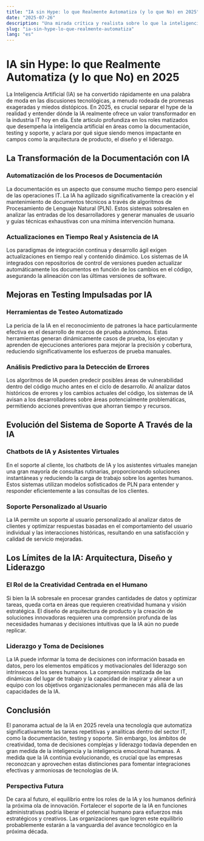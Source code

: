```yaml
---
title: "IA sin Hype: lo que Realmente Automatiza (y lo que No) en 2025"
date: "2025-07-26"
description: "Una mirada crítica y realista sobre lo que la inteligencia artificial de verdad está transformando en la industria IT hoy en día, incluyendo documentación, testing y soporte, pero no arquitectura, diseño de producto o liderazgo."
slug: "ia-sin-hype-lo-que-realmente-automatiza"
lang: "es"
---
```


# IA sin Hype: lo que Realmente Automatiza (y lo que No) en 2025

La Inteligencia Artificial (IA) se ha convertido rápidamente en una palabra de moda en las discusiones tecnológicas, a menudo rodeada de promesas exageradas y miedos distópicos. En 2025, es crucial separar el hype de la realidad y entender dónde la IA realmente ofrece un valor transformador en la industria IT hoy en día. Este artículo profundiza en los roles matizados que desempeña la inteligencia artificial en áreas como la documentación, testing y soporte, y aclara por qué sigue siendo menos impactante en campos como la arquitectura de producto, el diseño y el liderazgo.

## La Transformación de la Documentación con IA

### Automatización de los Procesos de Documentación
La documentación es un aspecto que consume mucho tiempo pero esencial de las operaciones IT. La IA ha agilizado significativamente la creación y el mantenimiento de documentos técnicos a través de algoritmos de Procesamiento de Lenguaje Natural (PLN). Estos sistemas sobresalen en analizar las entradas de los desarrolladores y generar manuales de usuario y guías técnicas exhaustivas con una mínima intervención humana.

### Actualizaciones en Tiempo Real y Asistencia de IA
Los paradigmas de integración continua y desarrollo ágil exigen actualizaciones en tiempo real y contenido dinámico. Los sistemas de IA integrados con repositorios de control de versiones pueden actualizar automáticamente los documentos en función de los cambios en el código, asegurando la alineación con las últimas versiones de software.

## Mejoras en Testing Impulsadas por IA

### Herramientas de Testeo Automatizado
La pericia de la IA en el reconocimiento de patrones la hace particularmente efectiva en el desarrollo de marcos de prueba autónomos. Estas herramientas generan dinámicamente casos de prueba, los ejecutan y aprenden de ejecuciones anteriores para mejorar la precisión y cobertura, reduciendo significativamente los esfuerzos de prueba manuales.

### Análisis Predictivo para la Detección de Errores
Los algoritmos de IA pueden predecir posibles áreas de vulnerabilidad dentro del código mucho antes en el ciclo de desarrollo. Al analizar datos históricos de errores y los cambios actuales del código, los sistemas de IA avisan a los desarrolladores sobre áreas potencialmente problemáticas, permitiendo acciones preventivas que ahorran tiempo y recursos.

## Evolución del Sistema de Soporte A Través de la IA

### Chatbots de IA y Asistentes Virtuales
En el soporte al cliente, los chatbots de IA y los asistentes virtuales manejan una gran mayoría de consultas rutinarias, proporcionando soluciones instantáneas y reduciendo la carga de trabajo sobre los agentes humanos. Estos sistemas utilizan modelos sofisticados de PLN para entender y responder eficientemente a las consultas de los clientes.

### Soporte Personalizado al Usuario
La IA permite un soporte al usuario personalizado al analizar datos de clientes y optimizar respuestas basadas en el comportamiento del usuario individual y las interacciones históricas, resultando en una satisfacción y calidad de servicio mejoradas.

## Los Límites de la IA: Arquitectura, Diseño y Liderazgo

### El Rol de la Creatividad Centrada en el Humano
Si bien la IA sobresale en procesar grandes cantidades de datos y optimizar tareas, queda corta en áreas que requieren creatividad humana y visión estratégica. El diseño de arquitectura de producto y la creación de soluciones innovadoras requieren una comprensión profunda de las necesidades humanas y decisiones intuitivas que la IA aún no puede replicar.

### Liderazgo y Toma de Decisiones
La IA puede informar la toma de decisiones con información basada en datos, pero los elementos empáticos y motivacionales del liderazgo son intrínsecos a los seres humanos. La comprensión matizada de las dinámicas del lugar de trabajo y la capacidad de inspirar y alinear a un equipo con los objetivos organizacionales permanecen más allá de las capacidades de la IA.

## Conclusión
El panorama actual de la IA en 2025 revela una tecnología que automatiza significativamente las tareas repetitivas y analíticas dentro del sector IT, como la documentación, testing y soporte. Sin embargo, los ámbitos de creatividad, toma de decisiones complejas y liderazgo todavía dependen en gran medida de la inteligencia y la inteligencia emocional humanas. A medida que la IA continúa evolucionando, es crucial que las empresas reconozcan y aprovechen estas distinciones para fomentar integraciones efectivas y armoniosas de tecnologías de IA.

### Perspectiva Futura
De cara al futuro, el equilibrio entre los roles de la IA y los humanos definirá la próxima ola de innovación. Fortalecer el soporte de la IA en funciones administrativas podría liberar el potencial humano para esfuerzos más estratégicos y creativos. Las organizaciones que logren este equilibrio probablemente estarán a la vanguardia del avance tecnológico en la próxima década.